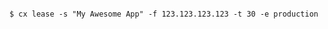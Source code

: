<!-- layout:code post: lease_example -->

```

$ cx lease -s "My Awesome App" -f 123.123.123.123 -t 30 -e production

```
